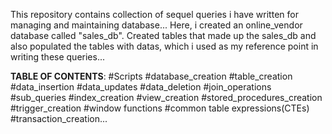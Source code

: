 This repository contains collection of sequel queries i have written for managing and maintaining database...
Here, i created an online_vendor database called "sales_db". Created tables that made up the sales_db and also populated the tables with datas, which i used as my reference point in writing these queries...

**TABLE OF CONTENTS**:
#Scripts
   #database_creation
   #table_creation
   #data_insertion
   #data_updates
   #data_deletion
   #join_operations
   #sub_queries
   #index_creation
   #view_creation
   #stored_procedures_creation
   #trigger_creation
   #window functions
   #common table expressions(CTEs)
   #transaction_creation...
